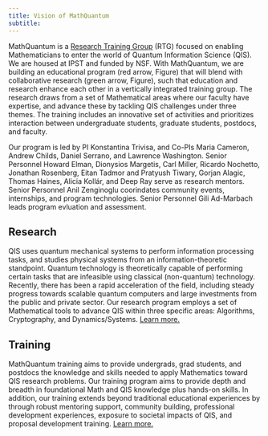 ```yaml
---
title: Vision of MathQuantum
subtitle:
---
```


MathQuantum is a [Research Training Group](https://new.nsf.gov/funding/opportunities/research-training-groups-mathematical-sciences-rtg) (RTG) focused on enabling Mathematicians to enter the world of Quantum Information Science (QIS). We are housed at IPST and funded by NSF. With MathQuantum, we are building an educational program (red arrow, Figure) that will blend with collaborative research (green arrow, Figure), such that education and research enhance each other in a vertically integrated training group. The research draws from a set of Mathematical areas where our faculty have expertise, and advance these by tackling QIS challenges under three themes. The training includes an innovative set of activities and prioritizes interaction between undergraduate students, graduate students, postdocs, and faculty.

Our program is led by PI Konstantina Trivisa, and Co-PIs Maria Cameron, Andrew Childs, Daniel Serrano, and Lawrence Washington. Senior Personnel Howard Elman, Dionysios Margetis, Carl Miller, Ricardo Nochetto, Jonathan Rosenberg, Eitan Tadmor and Pratyush Tiwary, Gorjan Alagic, Thomas Haines, Alicia Kollár, and Deep Ray serve as research mentors. Senior Personnel Anil Zenginoglu coorindates community events, internships, and program technologies. Senior Personnel Gili Ad-Marbach leads program evluation and assessment.

## Research
QIS uses quantum mechanical systems to perform information processing tasks, and studies physical systems from an information-theoretic standpoint. Quantum technology is theoretically capable of performing certain tasks that are infeasible using classical (non-quantum) technology. Recently, there has been a rapid acceleration of the field, including steady progress towards scalable quantum computers and large investments from the public and private sector. Our research program employs a set of Mathematical tools to advance QIS within three specific areas: Algorithms, Cryptography, and Dynamics/Systems. [Learn more.](/research/)


## Training

MathQuantum training aims to provide undergrads, grad students, and postdocs the knowledge and skills needed to apply Mathematics toward QIS research problems. Our training program aims to provide depth and breadth in foundational Math and QIS knowledge plus hands-on skills. In addition, our training extends beyond traditional educational experiences by through robust mentoring support, community building, professional development experiences, exposure to societal impacts of QIS, and proposal development training. [Learn more.](/training/)
